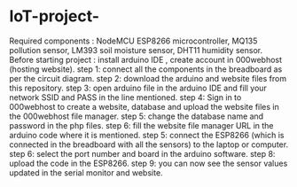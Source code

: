 # IoT-project-
Required components : NodeMCU ESP8266 microcontroller, MQ135 pollution sensor, LM393 soil moisture sensor, DHT11 humidity sensor.
Before starting project : install arduino IDE , create account in 000webhost (hosting website).
step 1: connect all the components in the breadboard as per the circuit diagram.
step 2: download the arduino and website files from this repository. 
step 3: open arduino file in the arduino IDE and fill your network SSID and PASS in the line mentioned.
step 4: Sign in to 000webhost to create a website, database and upload the website files in the 000webhost file manager.
step 5: change the database name and password in the php files.
step 6: fill the website file manager URL in the arduino code where it is mentioned.
step 5: connect the ESP8266 (which is connected in the breadboard with all the sensors) to the laptop or computer. 
step 6: select the port number and board in the arduino software.
step 8: upload the code in the ESP8266.
step 9: you can now see the sensor values updated in the serial monitor and website.
